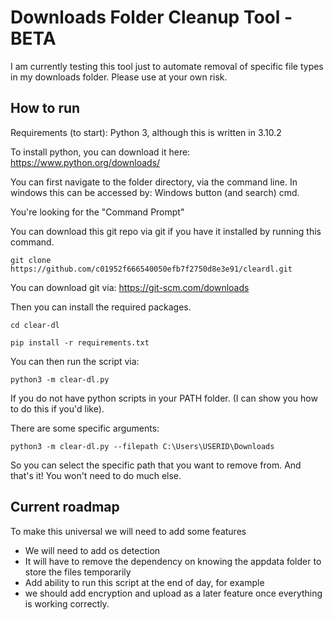 # Downloads Folder Cleanup Tool - BETA

I am currently testing this tool just to automate removal of specific file types in my downloads folder.
Please use at your own risk.

## How to run

Requirements (to start):
Python 3, although this is written in 3.10.2

To install python, you can download it here:
https://www.python.org/downloads/

You can first navigate to the folder directory, via the command line. In windows this can be accessed by:
Windows button (and search) cmd.

You're looking for the "Command Prompt"

You can download this git repo via git if you have it installed by running this command.

```git clone https://github.com/c01952f666540050efb7f2750d8e3e91/cleardl.git```

You can download git via:
https://git-scm.com/downloads

Then you can install the required packages.

```cd clear-dl```

```pip install -r requirements.txt```

You can then run the script via:

```python3 -m clear-dl.py```

If you do not have python scripts in your PATH folder. (I can show you how to do this if you'd like).

There are some specific arguments:

```python3 -m clear-dl.py --filepath C:\Users\USERID\Downloads```

So you can select the specific path that you want to remove from.
And that's it! You won't need to do much else.

## Current roadmap

To make this universal we will need to add some features
- We will need to add os detection
- It will have to remove the dependency on knowing the appdata folder to store the files temporarily
- Add ability to run this script at the end of day, for example
- we should add encryption and upload as a later feature once everything is working correctly.
